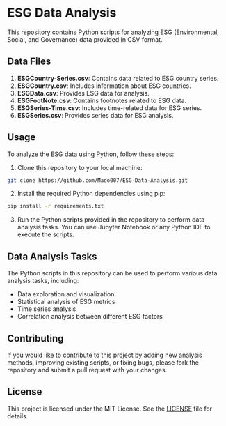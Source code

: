 # ESG Data Analysis

This repository contains Python scripts for analyzing ESG (Environmental, Social, and Governance) data provided in CSV format.

## Data Files

1. **ESGCountry-Series.csv**: Contains data related to ESG country series.
2. **ESGCountry.csv**: Includes information about ESG countries.
3. **ESGData.csv**: Provides ESG data for analysis.
4. **ESGFootNote.csv**: Contains footnotes related to ESG data.
5. **ESGSeries-Time.csv**: Includes time-related data for ESG series.
6. **ESGSeries.csv**: Provides series data for ESG analysis.

## Usage

To analyze the ESG data using Python, follow these steps:

1. Clone this repository to your local machine:

```bash
git clone https://github.com/Mado007/ESG-Data-Analysis.git
```

2. Install the required Python dependencies using pip:

```bash
pip install -r requirements.txt
```

3. Run the Python scripts provided in the repository to perform data analysis tasks. You can use Jupyter Notebook or any Python IDE to execute the scripts.

## Data Analysis Tasks

The Python scripts in this repository can be used to perform various data analysis tasks, including:

- Data exploration and visualization
- Statistical analysis of ESG metrics
- Time series analysis
- Correlation analysis between different ESG factors

## Contributing

If you would like to contribute to this project by adding new analysis methods, improving existing scripts, or fixing bugs, please fork the repository and submit a pull request with your changes.

## License

This project is licensed under the MIT License. See the [LICENSE](LICENSE) file for details.


